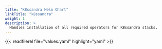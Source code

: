 ```yaml
---
title: "K8ssandra Helm Chart"
linkTitle: "k8ssandra"
weight: 1
description: >
  Handles installation of all required operators for K8ssandra stacks.
---
```


{{< readfilerel file="values.yaml"  highlight="yaml" >}}

